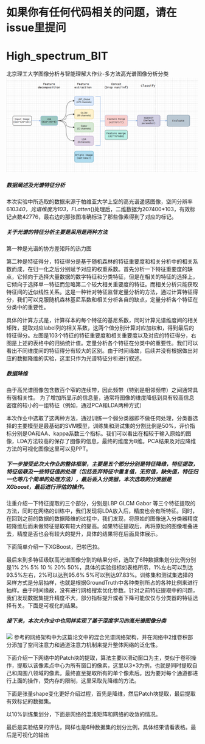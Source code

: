 # 如果你有任何代码相关的问题，请在issue里提问
# High_spectrum_BIT
北京理工大学图像分析与智能理解大作业-多方法高光谱图像分析分类
![QAQ](figures/architecture.png)
##### 数据阐述及光谱特征分析

本次实验中所选取的数据来源于帕维亚大学上空的高光谱遥感图像，空间分辨率610*340，光谱维度为103，FLatten*()处理后，二维数据为207400*103，有效标记点数42776，最右边的那张图准确标注了那些像素得到了对应的标记。

##### 关于光谱的特征分析主要是采用是两种方法

第一种是光谱的协方差矩阵的热力图

第二种是特征得分，特征得分是基于随机森林的特征重要度和相关分析中的相关系数而成，在归一化之后分别赋予对应的权重系数。首先分析一下特征重要度的缺点，它倾向于选择大量数据的数字特征和分类特征，但是在相关的特征的选择上，它倾向于选择单一特征而忽略第二个较大相关重要度的特征。而相关分析只能获取特征间的近似线性关系。这是一种针对特征监督定量分析的方法，通过计算特征得分，我们可以克服随机森林基尼系数和相关分析各自的缺点，定量分析各个特征在分类中的重要性。

具体的计算方式是，计算样本的每个特征的基尼系数，同时计算光谱维度间的相关矩阵，提取对应label列的相关系数，这两个值分别计算对应加权和，得到最后的特征得分。左图是103个特征的特征重要度和相关重要度以及对应的特征得分，右图是上述的表格中的归纳统计值。定量分析各个特征在分类中的重要性。我们可以看出不同维度间的特征得分有较大的区别。由于时间缘故，后续并没有根据做出对应的数据降维的实验，这里只作为光谱特征分析进行叙述。

##### 数据降维

由于高光谱图像包含数百个窄的连续带，因此频带（特别是相邻频带）之间通常具有强相关性。 为了增加所显示的信息量，通常将图像的维度降低到具有较高信息密度的较小的一组特征（例如，通过PCA和LDA两种方式）

本次作业中选取了这两种方法，通过训练一个弱分类器即不做任何处理，分类器选择的主要模型是最基础的SVM模型，训练集和测试集的分割比例是50%，评价指标分别是OA和AA、kappa系数三个指标。我们可以看出在相较于输入原始的图像，LDA方法较高的保存了图像的信息，最终的维度为8维。PCA结果及对应降维方法的可视化图像这里可以见PPT。

##### 下一步接受此次大作业的整体框架，主要是五个部分分别是特征降维，特征提取，特征级联及一些特征值的处理（包括丢弃特征中重复值，无穷值，缺失值，特征归一化等几个简单的处理方法），最后丢入分类器，本次选取的分类器是XGboost，最后进行评估的操作。

注重介绍一下特征提取的三个部分，分别是LBP GLCM Gabor 等三个特征提取的方法，同时在网络的训练中，我们发现将LDA放入后，精度也会有所特征。同时，在回到之前的数据的数据降维的过程中，我们发现，将原始的图像送入分类器精度较降维后而未做特征提取有较大的提高。如果特征提取后，再将原始的图像堆叠进去，精度是否也会有较大的提升，具体的结果将在后面具体展示。

下面简单介绍一下XGBoost，巴啦巴拉。

最后来到多特征级联高光谱图像分割的结果分析，选取了6种数据集划分比例分别是1% 2% 5% 10 % 20% 50%，具体的实验指标如表格所示，1%左右可以到达93.5%左右，2%可以达到95.6% 5%可以到达97.83%。训练集和测试集选择的采样方式是分层抽样，也就是根据GroundTruth中各种类别所占的各种比例来进行抽样。由于时间缘故，没有进行网格搜索优化参数。针对之前特征提取中的问题，我们发现数据集提升精度不大，部分指标提升或者下降可能仅仅与分类器的特征选择有关。下面是可视化的结果。

##### 接下来，本次大作业中也同样实现了基于深度学习的高光谱图像分类
![](DeepLearning.png)
参考的网络架构中为这篇论文中的混合光谱网络架构，并在网络中2维卷积部分添加了空间注意力和通道注意力机制来提升整体网络的泛化性。

下面介绍一下网络中的Patch块的提取，算法主要以滑动窗口为主，类似于卷积操作，提取以该像素点中心为所有窗口的像素，这里以3*3为例，也就是同时提取自己和周围八领域的像素。最终直至提取所有的单个像素后。因为要对每个通道都进行上面的操作，受内存的限制，这里采取先降维的方法。

下面是张量shape变化更好介绍过程，首先是降维，然后Patch块提取，最后提取有效标记的数据集。

以10%训练集划分，下面是网络的混淆矩阵和网络的收敛的情况。

最后是实验结果的评估，同样也是6种数据集的划分比例，具体结果请看表格。最后是可视化的输出
